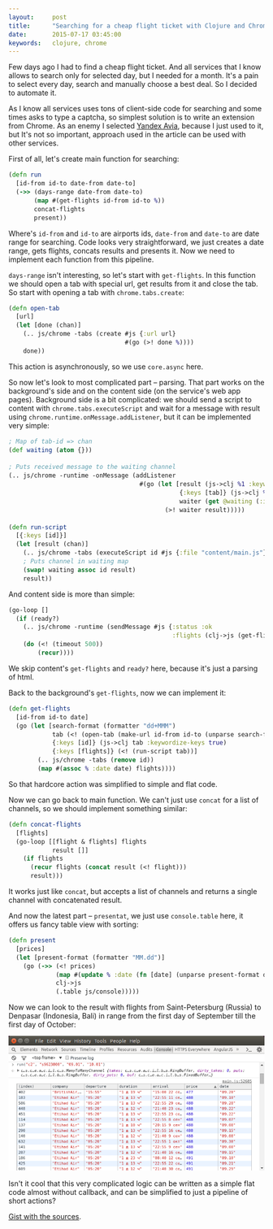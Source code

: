 ```yaml
---
layout:     post
title:      "Searching for a cheap flight ticket with Clojure and Chrome"
date:       2015-07-17 03:45:00
keywords:   clojure, chrome
---
```


Few days ago I had to find a cheap flight ticket. And all services that I know
allows to search only for selected day, but I needed for a month. It's a pain to
select every day, search and manually choose a best deal. So I decided to automate it.

As I know all services uses tons of client-side code for searching and some times
asks to type a captcha,
so simplest solution is to write an extension from Chrome. As an enemy I selected
[Yandex Avia](https://avia.yandex.ru/), because I just used to it, but It's
not so important, approach used in the article can be used with other services.

First of all, let's create main function for searching:

```clojure
(defn run
  [id-from id-to date-from date-to]
  (->> (days-range date-from date-to)
       (map #(get-flights id-from id-to %))
       concat-flights
       present))
```

Where's `id-from` and `id-to` are airports ids, `date-from` and `date-to` are date range for
searching. Code looks very straightforward, we just creates a date range, gets flights,
concats results
and presents it. Now we need to implement each function from this pipeline.

`days-range` isn't interesting, so let's start with `get-flights`. In this function we
should open a tab with special url, get results from it and close the tab. So start with
opening a tab with `chrome.tabs.create`:
 
```clojure
(defn open-tab
  [url]
  (let [done (chan)]
    (.. js/chrome -tabs (create #js {:url url}
                                #(go (>! done %))))
    done))
```

This action is asynchronously, so we use `core.async` here.

So now let's look to most complicated part &ndash; parsing. That part works on the background's
side and on the content side (on the service's web app pages). Background side is a bit
complicated: we should send a script to content with `chrome.tabs.executeScript`
and wait for a message with result using `chrome.runtime.onMessage.addListener`,
but it can be implemented very simple:

```clojure
; Map of tab-id => chan
(def waiting (atom {}))

; Puts received message to the waiting channel
(.. js/chrome -runtime -onMessage (addListener
                                    #(go (let [result (js->clj %1 :keywordize-keys true)
                                               {:keys [tab]} (js->clj %2 :keywordize-keys true)
                                               waiter (get @waiting (:id tab))]
                                           (>! waiter result)))))

(defn run-script
  [{:keys [id]}]
  (let [result (chan)]
    (.. js/chrome -tabs (executeScript id #js {:file "content/main.js"}))
    ; Puts channel in waiting map
    (swap! waiting assoc id result)
    result))
```

And content side is more than simple:

```clojure
(go-loop []
  (if (ready?)
    (.. js/chrome -runtime (sendMessage #js {:status :ok
                                             :flights (clj->js (get-flights))}))
    (do (<! (timeout 500))
        (recur))))
```

We skip content's `get-flights` and `ready?` here, because it's just a parsing of html.

Back to the background's `get-flights`, now we can implement it:

```clojure
(defn get-flights
  [id-from id-to date]
  (go (let [search-format (formatter "dd+MMM")
            tab (<! (open-tab (make-url id-from id-to (unparse search-format date))))
            {:keys [id]} (js->clj tab :keywordize-keys true)
            {:keys [flights]} (<! (run-script tab))]
        (.. js/chrome -tabs (remove id))
        (map #(assoc % :date date) flights))))
```

So that hardcore action was simplified to simple and flat code.

Now we can go back to main function. We can't just use `concat` for a list of channels,
so we should implement something similar:

```clojure
(defn concat-flights
  [flights]
  (go-loop [[flight & flights] flights
            result []]
    (if flights
      (recur flights (concat result (<! flight)))
      result)))
```

It works just like `concat`, but accepts a list of channels and returns a single channel with
concatenated result.

And now the latest part &ndash; `presentat`, we just use `console.table` here, it
offers us fancy table view with sorting:

```clojure
(defn present
  [prices]
  (let [present-format (formatter "MM.dd")]
    (go (->> (<! prices)
             (map #(update % :date (fn [date] (unparse present-format date))))
             clj->js
             (.table js/console)))))
```

Now we can look to the result with flights from Saint-Petersburg (Russia)
to Denpasar (Indonesia, Bali) in range from the first day of September till
the first day of October:

![Result](/assets/flight.png)

Isn't it cool that this very complicated logic can be written as a simple flat code
almost without callback, and can be simplified to just a pipeline of short actions?

[Gist with the sources](https://gist.github.com/nvbn/b805e535e3bea9cee796).
